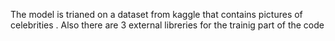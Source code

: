 The model is trianed on a dataset from kaggle that contains pictures of celebrities .
Also there are 3 external libreries for the trainig part of the code 

